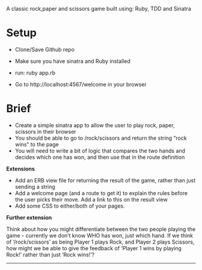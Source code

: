 A classic rock,paper and scissors game built using: Ruby, TDD and Sinatra


# Setup

- Clone/Save Github repo

- Make sure you have sinatra and Ruby installed

- run: ruby app.rb

- Go to http://localhost:4567/welcome in your browser

# Brief

- Create a simple sinatra app to allow the user to play rock, paper, scissors in their browser
- You should be able to go to /rock/scissors and return the string “rock wins” to the page
- You will need to write a bit of logic that compares the two hands and decides which one has won, and then use that in the route definition

**Extensions**

- Add an ERB view file for returning the result of the game, rather than just sending a string
- Add a welcome page (and a route to get it) to explain the rules before the user picks their move. Add a link to this on the result view
- Add some CSS to either/both of your pages.

**Further extension**

Think about how you might differentiate between the two people playing the game - currently we don’t know WHO has won, just which hand. If we think of ‘/rock/scissors’ as being Player 1 plays Rock, and Player 2 plays Scissors, how might we be able to give the feedback of ‘Player 1 wins by playing Rock!’ rather than just ‘Rock wins!’?

---
